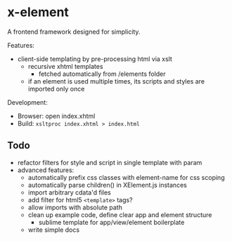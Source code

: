 # x-element
A frontend framework designed for simplicity.

Features:
- client-side templating by pre-processing html via xslt
	- recursive xhtml templates
		- fetched automatically from /elements folder
	- if an element is used multiple times, its scripts and styles are imported only once

Development:
- Browser: open index.xhtml
- Build: `xsltproc index.xhtml > index.html`

## Todo
- refactor filters for style and script in single template with param
- advanced features:
	- automatically prefix css classes with element-name for css scoping
	- automatically parse children() in XElement.js instances
	- import arbitrary cdata'd files
	- add filter for html5 `<template>` tags? 
	- allow imports with absolute path
	- clean up example code, define clear app and element structure
		- sublime template for app/view/element boilerplate
	- write simple docs
